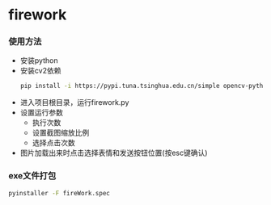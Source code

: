 # firework

### 使用方法
- 安装python
- 安装cv2依赖
    ```bash
    pip install -i https://pypi.tuna.tsinghua.edu.cn/simple opencv-python
    ```
- 进入项目根目录，运行firework.py
- 设置运行参数
    - 执行次数
    - 设置截图缩放比例
    - 选择点击次数
- 图片加载出来时点击选择表情和发送按钮位置(按esc键确认)
### exe文件打包
```bash
pyinstaller -F fireWork.spec
```